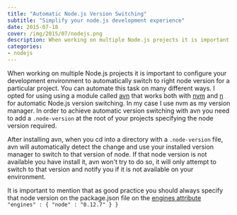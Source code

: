 ```yaml
---
title: "Automatic Node.js Version Switching"
subtitle: "Simplify your node.js development experience"
date: 2015-07-18
cover: /img/2015/07/nodejs.png
description: When working on multiple Node.js projects it is important to configure your development environment to automatically switch to right node version for a particular project.
categories:
- nodejs
---
```



When working on multiple Node.js projects it is important to configure your development environment to automatically switch to right node version for a particular project. You can automate this task on many different ways. I opted for using using a module called [avn](https://github.com/wbyoung/avn) that works both with [nvm](https://github.com/creationix/nvm) and [n](https://github.com/visionmedia/n) for automatic Node.js version switching. In my case I use nvm as my version manager. In order to achieve automatic version switching with avn you need to add a `.node-version` at the root of your projects specifying the node version required.

After installing avn, when you cd into a directory with a `.node-version` file, avn will automatically detect the change and use your installed version manager to switch to that version of node. If that node version is not available you have install it, avn won't try to do so, it will only attempt to switch to that version and notify you if it is not available on your environment.

It is important to mention that as good practice you should always specify that node version on the package.json file on the [engines attribute](https://docs.npmjs.com/files/package.json#engines) `"engines" : { "node" : "0.12.7" } }`
